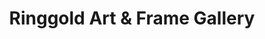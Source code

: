 ---
title: "Ringgold Art & Frame Gallery"
url: /ringgold/ringgold-art-and-frame-gallery/
shop: shop
---